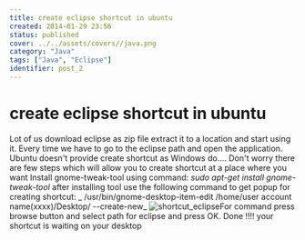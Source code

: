 ```yaml
---
title: create eclipse shortcut in ubuntu
created: 2014-01-29 23:56
status: published
cover: ../../assets/covers//java.png
category: "Java"
tags: ["Java", "Eclipse"]
identifier: post_2
---
```

# create eclipse shortcut in ubuntu

Lot of us download eclipse as zip file extract it to a location and start using it. Every time we have to go to the eclipse path and open the application. Ubuntu doesn't provide create shortcut as Windows do.... Don't worry there are few steps which will allow you to create shortcut at a place where you want Install gnome-tweak-tool using command: _sudo apt-get install gnome-tweak-tool_ after installing tool use the following command to get popup for creating shortcut: _ /usr/bin/gnome-desktop-item-edit /home/user account name(xxxx)/Desktop/ --create-new_ ![shortcut_eclipse](http://techanand.files.wordpress.com/2014/01/1.jpg?w=300)For command press browse button and select path for eclipse and press OK. Done !!!! your shortcut is waiting on your desktop